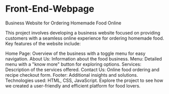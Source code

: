 # Front-End-Webpage

Business Website for Ordering Homemade Food Online

This project involves developing a business website focused on providing customers with a seamless online experience for ordering homemade food. Key features of the website include:

Home Page: Overview of the business with a toggle menu for easy navigation.
About Us: Information about the food business.
Menu: Detailed menu with a "know more" button for exploring options.
Services: Description of the services offered.
Contact Us: Online food ordering and recipe checkout form.
Footer: Additional insights and solutions.
Technologies used: HTML, CSS, JavaScript. 
Explore the project to see how we created a user-friendly and efficient platform for food lovers.


